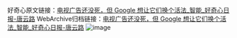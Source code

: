 好奇心原文链接：[电视广告还没死，但 Google 想让它们换个活法_智能_好奇心日报-唐云路](https://www.qdaily.com/articles/7662.html)
WebArchive归档链接：[电视广告还没死，但 Google 想让它们换个活法_智能_好奇心日报-唐云路](http://web.archive.org/web/20190623172517/https://www.qdaily.com/articles/7662.html)
![image](http://ww3.sinaimg.cn/large/007d5XDply1g3wjm2zvmyj30u02sse2u)